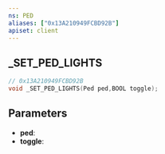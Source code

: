 ```yaml
---
ns: PED
aliases: ["0x13A210949FCBD92B"]
apiset: client
---
```

## _SET_PED_LIGHTS

```c
// 0x13A210949FCBD92B
void _SET_PED_LIGHTS(Ped ped,BOOL toggle);
```


## Parameters
* **ped**:
* **toggle**:



